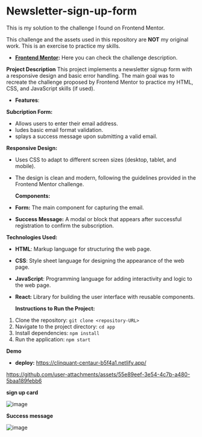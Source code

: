 # Newsletter-sign-up-form
This is my solution to the challenge I found on Frontend Mentor.


This challenge and the assets used in this repository are **NOT** my original work. This is an exercise to practice my skills.


* **[Frontend Mentor](https://www.frontendmentor.io/challenges/newsletter-signup-form-with-success-message-3FC1AZbNrv):** Here you can check the challenge description.

**Project Description**
This project implements a newsletter signup form with a responsive design and basic error handling. The main goal was to recreate the challenge proposed by Frontend Mentor to practice my HTML, CSS, and JavaScript skills (if used).

- **Features**:

**Subcription Form:**  
-    Allows users to enter their email address.
-   ludes basic email format validation.
-  splays a success message upon submitting a valid email.
  
 **Responsive Design:** 
 - Uses CSS to adapt to different screen sizes (desktop, tablet, and mobile).
- The design is clean and modern, following the guidelines provided in the Frontend Mentor challenge.

  **Components:**

- **Form:** The main component for capturing the email.

- **Success Message:** A modal or block that appears after successful registration to confirm the subscription.

**Technologies Used:**

- **HTML**: Markup language for structuring the web page.
- **CSS**: Style sheet language for designing the appearance of the web page.
- **JavaScript**: Programming language for adding interactivity and logic to the web page.
- **React:** Library for building the user interface with reusable components.

  **Instructions to Run the Project:**

1. Clone the repository: `git clone <repository-URL>`
2. Navigate to the project directory: `cd app`
3. Install dependencies: `npm install`
4. Run the application: `npm start`

**Demo**
-   **deploy:** https://clinquant-centaur-b5f4a1.netlify.app/

https://github.com/user-attachments/assets/55e89eef-3e54-4c7b-a480-5baa189febb6

**sign up card**

![image](https://github.com/user-attachments/assets/a605154d-94bc-44b8-9091-5c5274b26888)






**Success message**

![image](https://github.com/user-attachments/assets/f79c79ab-bfb4-41e2-ab5d-782ea958e090)

